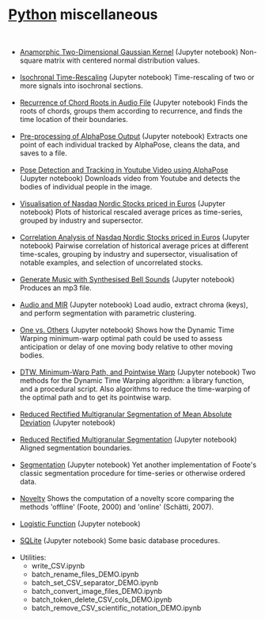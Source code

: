 # <a href="https://www.python.org/">Python</a> miscellaneous

<br>

<ul>

<li><a href="https://github.com/juigmend/python-miscellaneous/blob/main/Anamorphic_2D_Gaussian_DEMO.ipynb">Anamorphic Two-Dimensional Gaussian Kernel</a> (Jupyter notebook) Non-square matrix with centered normal distribution values.</li>

<br>

<li><a href="https://github.com/juigmend/python-miscellaneous/blob/main/Isochronal_Time_Rescaling_DEMO.ipynb">Isochronal Time-Rescaling</a> (Jupyter notebook) Time-rescaling of two or more signals into isochronal sections. </li>

<br>

<li><a href="https://github.com/juigmend/python-miscellaneous/blob/main/Recurrence_Chord_Roots_DEMO.ipynb">Recurrence of Chord Roots
in Audio File</a> (Jupyter notebook) Finds the roots of chords, groups them according to recurrence, and finds the time location of their boundaries. </li>

<br>

<li><a href="https://github.com/juigmend/python-miscellaneous/blob/main/Pre-processing_AlphaPose_Output_DEMO.ipynb">Pre-processing of AlphaPose Output</a> (Jupyter notebook) Extracts one point of each individual tracked by AlphaPose, cleans the data, and saves to a file.</li>

<br>

<li><a href="https://github.com/juigmend/python-miscellaneous/blob/main/Pose_Detection_Tracking_Youtube_DEMO.ipynb">Pose Detection and Tracking in Youtube Video using AlphaPose</a> (Jupyter notebook) Downloads video from Youtube and detects the bodies of individual people in the image.</li>

<br>

<li><a href="https://github.com/juigmend/python-miscellaneous/blob/main/Visualisation_Nasdaq_Nordic_DEMO.ipynb">Visualisation of Nasdaq Nordic Stocks priced in Euros</a> (Jupyter notebook) Plots of historical rescaled average prices as time-series, grouped by industry and supersector.</li>

<br>

<li><a href="https://github.com/juigmend/python-miscellaneous/blob/main/Correlation_Nasdaq_Nordic_DEMO.ipynb">Correlation Analysis of Nasdaq Nordic Stocks priced in Euros</a> (Jupyter notebook) Pairwise correlation of historical average prices at different time-scales, grouping by industry and supersector, visualisation of notable examples, and selection of uncorrelated stocks.</li>

<br>

<li><a href="https://github.com/juigmend/python-miscellaneous/blob/main/generate_music_bells_DEMO.ipynb">Generate Music
with Synthesised Bell Sounds</a> (Jupyter notebook) Produces an mp3 file.</li>

<br>

<li><a href="https://github.com/juigmend/python-miscellaneous/blob/main/audio_MIR_DEMO.ipynb">Audio and MIR</a> (Jupyter notebook) Load audio, extract chroma (keys), and perform segmentation with parametric clustering. </li>

<br>

<li><a href="https://github.com/juigmend/python-miscellaneous/blob/main/one_vs_others_DEMO.ipynb">One vs. Others</a> (Jupyter notebook) Shows how the Dynamic Time Warping minimum-warp optimal path could be used to assess anticipation or delay of one moving body relative to other moving bodies.</li>

<br>

<li><a href="https://github.com/juigmend/python-miscellaneous/blob/main/dtw_minwarp_DEMO.ipynb">DTW, Minimum-Warp Path, and Pointwise Warp</a> (Jupyter notebook) Two methods for the Dynamic Time Warping algorithm: a library function, and a procedural script. Also algorithms to reduce the time-warping of the optimal path and to get its pointwise warp.</li>

<br>

<li><a href="https://github.com/juigmend/python-miscellaneous/blob/main/red-rect-multigran-seg-MAD_DEMO.ipynb">Reduced Rectified Multigranular Segmentation of Mean Absolute Deviation</a> (Jupyter notebook)</li>

<br>

<li><a href="https://github.com/juigmend/python-miscellaneous/blob/main/red-rect-multigran-seg_DEMO.ipynb">Reduced Rectified Multigranular Segmentation</a> (Jupyter notebook) Aligned segmentation boundaries. </li>  

<br>

<li><a href="https://github.com/juigmend/python-miscellaneous/blob/main/segmentation_DEMO.ipynb">Segmentation</a> (Jupyter notebook) Yet another implementation of Foote's classic segmentation procedure for time-series or otherwise ordered data.</li>

<br>

<li><a href="https://github.com/juigmend/python-miscellaneous/blob/main/novelty_DEMO.py">Novelty</a> 
Shows the computation of a novelty score comparing the methods 'offline' (Foote, 2000) and 'online' (Schätti, 2007). </li>

<br>

<li><a href="https://github.com/juigmend/python-miscellaneous/blob/main/logistic_function_DEMO.ipynb">Logistic Function</a> (Jupyter notebook) </li>

<br>

<li><a href="https://github.com/juigmend/python-miscellaneous/blob/main/SQLite_DEMO.ipynb">SQLite</a> (Jupyter notebook) Some basic database procedures. </li>

<br>

<li>
Utilities: 
  
- write_CSV.ipynb
- batch_rename_files_DEMO.ipynb
- batch_set_CSV_separator_DEMO.ipynb
- batch_convert_image_files_DEMO.ipynb
- batch_token_delete_CSV_cols_DEMO.ipynb
- batch_remove_CSV_scientific_notation_DEMO.ipynb


</li>

</ul>
